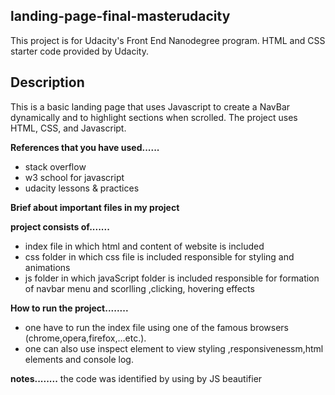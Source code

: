 ## landing-page-final-masterudacity
This project is for Udacity's Front End Nanodegree program. HTML and CSS starter code provided by Udacity.

## Description
This is a basic landing page that uses Javascript to create a NavBar dynamically and to highlight sections when scrolled. The project uses HTML, CSS, and Javascript.


**References that you have used......**
- stack overflow 
- w3 school for javascript
- udacity lessons & practices


**Brief about important files in my project**

**project consists of.......**

- index file in which html and content of website is included
- css folder in which css file is included responsible for styling and animations
- js folder in which javaScript folder is included responsible for formation of navbar menu and scorlling ,clicking, hovering effects 


**How to run the project........**
- one have to run the index file using one of the famous browsers (chrome,opera,firefox,...etc.).
- one can also use inspect element to view styling ,responsivenessm,html elements and console log.

**notes........**
the code was identified by using by JS beautifier
